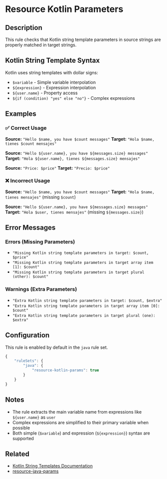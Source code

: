 # Resource Kotlin Parameters

## Description

This rule checks that Kotlin string template parameters in source strings are properly matched in target strings.

## Kotlin String Template Syntax

Kotlin uses string templates with dollar signs:

- `$variable` - Simple variable interpolation
- `${expression}` - Expression interpolation
- `${user.name}` - Property access
- `${if (condition) "yes" else "no"}` - Complex expressions

## Examples

### ✅ Correct Usage

**Source:** `"Hello $name, you have $count messages"`
**Target:** `"Hola $name, tienes $count mensajes"`

**Source:** `"Hello ${user.name}, you have ${messages.size} messages"`
**Target:** `"Hola ${user.name}, tienes ${messages.size} mensajes"`

**Source:** `"Price: $price"`
**Target:** `"Precio: $price"`

### ❌ Incorrect Usage

**Source:** `"Hello $name, you have $count messages"`
**Target:** `"Hola $name, tienes mensajes"` (missing `$count`)

**Source:** `"Hello ${user.name}, you have ${messages.size} messages"`
**Target:** `"Hola $user, tienes mensajes"` (missing `${messages.size}`)

## Error Messages

### Errors (Missing Parameters)
- `"Missing Kotlin string template parameters in target: $count, $price"`
- `"Missing Kotlin string template parameters in target array item [1]: $count"`
- `"Missing Kotlin string template parameters in target plural (other): $count"`

### Warnings (Extra Parameters)
- `"Extra Kotlin string template parameters in target: $count, $extra"`
- `"Extra Kotlin string template parameters in target array item [0]: $count"`
- `"Extra Kotlin string template parameters in target plural (one): $extra"`

## Configuration

This rule is enabled by default in the `java` rule set.

```javascript
{
    "ruleSets": {
        "java": {
            "resource-kotlin-params": true
        }
    }
}
```

## Notes

- The rule extracts the main variable name from expressions like `${user.name}` as `user`
- Complex expressions are simplified to their primary variable when possible
- Both simple (`$variable`) and expression (`${expression}`) syntax are supported

## Related

- [Kotlin String Templates Documentation](https://kotlinlang.org/docs/strings.html#string-templates)
- [resource-java-params](./resource-java-params.md) 